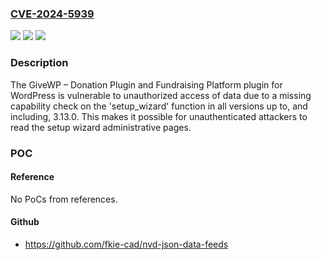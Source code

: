 ### [CVE-2024-5939](https://cve.mitre.org/cgi-bin/cvename.cgi?name=CVE-2024-5939)
![](https://img.shields.io/static/v1?label=Product&message=GiveWP%20%E2%80%93%20Donation%20Plugin%20and%20Fundraising%20Platform&color=blue)
![](https://img.shields.io/static/v1?label=Version&message=*%3C%3D%203.13.0%20&color=brighgreen)
![](https://img.shields.io/static/v1?label=Vulnerability&message=CWE-862%20Missing%20Authorization&color=brighgreen)

### Description

The GiveWP – Donation Plugin and Fundraising Platform plugin for WordPress is vulnerable to unauthorized access of data due to a missing capability check on the 'setup_wizard' function in all versions up to, and including, 3.13.0. This makes it possible for unauthenticated attackers to read the setup wizard administrative pages.

### POC

#### Reference
No PoCs from references.

#### Github
- https://github.com/fkie-cad/nvd-json-data-feeds

